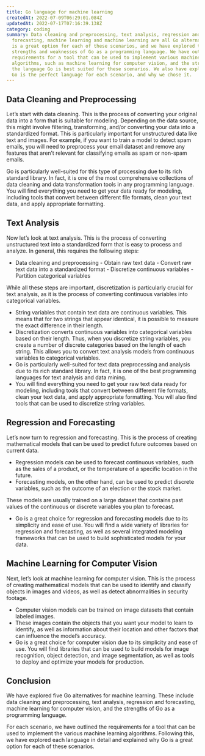 ```yaml
---
title: Go language for machine learning
createdAt: 2022-07-09T06:29:01.084Z
updatedAt: 2022-07-17T07:16:39.138Z
category: coding
summary: Data cleaning and preprocessing, text analysis, regression and
  forecasting, machine learning and machine learning are all Go alternatives. Go
  is a great option for each of these scenarios, and we have explored the
  strengths and weaknesses of Go as a programming language. We have outlined the
  requirements for a tool that can be used to implement various machine learning
  algorithms, such as machine learning for computer vision, and the strengths of
  the language Go is best suited for these scenarios. We also have explored why
  Go is the perfect language for each scenario, and why we chose it.
---
```


## Data Cleaning and Preprocessing

Let’s start with data cleaning. This is the process of converting your original data into a form that is suitable for modeling. Depending on the data source, this might involve filtering, transforming, and/or converting your data into a standardized format.
This is particularly important for unstructured data like text and images. For example, if you want to train a model to detect spam emails, you will need to preprocess your email dataset and remove any features that aren’t relevant for classifying emails as spam or non-spam emails.

Go is particularly well-suited for this type of processing due to its rich standard library. In fact, it is one of the most comprehensive collections of data cleaning and data transformation tools in any programming language. You will find everything you need to get your data ready for modeling, including tools that convert between different file formats, clean your text data, and apply appropriate formatting.

## Text Analysis

Now let’s look at text analysis. This is the process of converting unstructured text into a standardized form that is easy to process and analyze. In general, this requires the following steps:
- Data cleaning and preprocessing - Obtain raw text data - Convert raw text data into a standardized format - Discretize continuous variables - Partition categorical variables

While all these steps are important, discretization is particularly crucial for text analysis, as it is the process of converting continuous variables into categorical variables.
- String variables that contain text data are continuous variables. This means that for two strings that appear identical, it is possible to measure the exact difference in their length.
- Discretization converts continuous variables into categorical variables based on their length. Thus, when you discretize string variables, you create a number of discrete categories based on the length of each string. This allows you to convert text analysis models from continuous variables to categorical variables.
- Go is particularly well-suited for text data preprocessing and analysis due to its rich standard library. In fact, it is one of the best programming languages for text analysis and data mining.
- You will find everything you need to get your raw text data ready for modeling, including tools that convert between different file formats, clean your text data, and apply appropriate formatting. You will also find tools that can be used to discretize string variables.

## Regression and Forecasting

Let’s now turn to regression and forecasting. This is the process of creating mathematical models that can be used to predict future outcomes based on current data.
- Regression models can be used to forecast continuous variables, such as the sales of a product, or the temperature of a specific location in the future.
- Forecasting models, on the other hand, can be used to predict discrete variables, such as the outcome of an election or the stock market.

These models are usually trained on a large dataset that contains past values of the continuous or discrete variables you plan to forecast.
- Go is a great choice for regression and forecasting models due to its simplicity and ease of use. You will find a wide variety of libraries for regression and forecasting, as well as several integrated modeling frameworks that can be used to build sophisticated models for your data.

## Machine Learning for Computer Vision

Next, let’s look at machine learning for computer vision. This is the process of creating mathematical models that can be used to identify and classify objects in images and videos, as well as detect abnormalities in security footage.
- Computer vision models can be trained on image datasets that contain labeled images.
- These images contain the objects that you want your model to learn to identify, as well as information about their location and other factors that can influence the model’s accuracy.
- Go is a great choice for computer vision due to its simplicity and ease of use. You will find libraries that can be used to build models for image recognition, object detection, and image segmentation, as well as tools to deploy and optimize your models for production.

## Conclusion

We have explored five Go alternatives for machine learning. These include data cleaning and preprocessing, text analysis, regression and forecasting, machine learning for computer vision, and the strengths of Go as a programming language.

For each scenario, we have outlined the requirements for a tool that can be used to implement the various machine learning algorithms. Following this, we have explored each language in detail and explained why Go is a great option for each of these scenarios.
